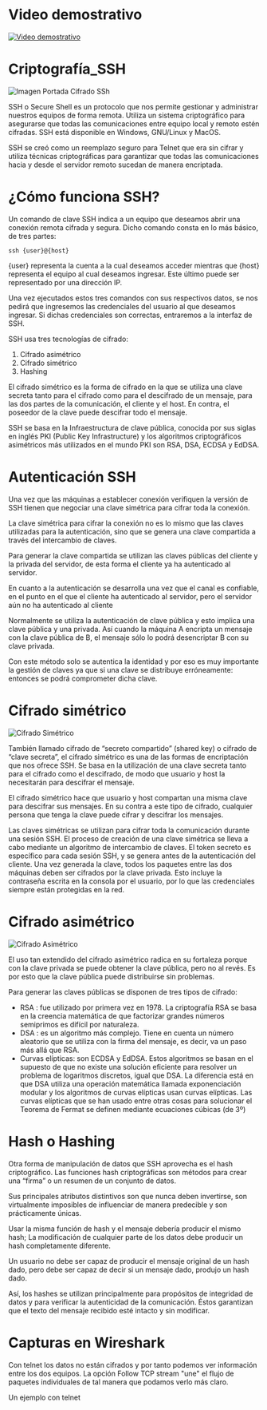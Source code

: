 
# Video demostrativo 
[![Video demostrativo](https://github.com/fernandopaezmartin/Criptografia_SSH/blob/main/imagenes/thumb_crypto_min.png
)](https://youtu.be/ZPLasmX_eUc)


# Criptografía_SSH
![Imagen Portada Cifrado SSh](https://github.com/fernandopaezmartin/Criptografia_SSH/blob/main/imagenes/ssh_portada.jpg)


SSH o Secure Shell es un protocolo que nos permite gestionar y administrar nuestros equipos de forma remota. Utiliza un sistema criptográfico para asegurarse que todas las comunicaciones entre equipo local y remoto estén cifradas. SSH está disponible en Windows, GNU/Linux y MacOS.

SSH se creó como un reemplazo seguro para Telnet que era sin cifrar y utiliza técnicas criptográficas para garantizar que todas las comunicaciones hacia y desde el servidor remoto sucedan de manera encriptada.

# ¿Cómo funciona SSH?

Un comando de clave SSH indica a un equipo que deseamos abrir una conexión remota cifrada y segura. Dicho comando consta en lo más básico, de tres partes:

`ssh {user}@{host}`

{user} representa la cuenta a la cual deseamos acceder mientras que {host} representa el equipo al cual deseamos ingresar. Este último puede ser representado  por una dirección IP.

Una vez ejecutados estos tres comandos con sus respectivos datos, se nos pedirá que ingresemos las credenciales del usuario al que deseamos ingresar. Si dichas credenciales son correctas, entraremos a la interfaz de SSH.

SSH usa tres tecnologías de cifrado:

1. Cifrado asimétrico
2. Cifrado simétrico
3. Hashing

El cifrado simétrico es la forma de cifrado en la que se utiliza una clave secreta tanto para el cifrado como para el descifrado de un mensaje, para las dos partes de la comunicación, el cliente y el host. En contra, el poseedor de la clave puede descifrar todo el mensaje.

SSH se basa en la Infraestructura de clave pública, conocida por sus siglas en inglés PKI (Public Key Infrastructure) y los algoritmos criptográficos asimétricos más utilizados en el mundo PKI son RSA, DSA, ECDSA y EdDSA.

# Autenticación SSH

Una vez que las máquinas a establecer conexión verifiquen la versión de SSH tienen que negociar una clave simétrica para cifrar toda la conexión.

La clave simétrica para cifrar la conexión no es lo mismo que las claves utilizadas para la autenticación, sino que se genera una clave compartida a través del intercambio de claves.

Para generar la clave compartida se utilizan las claves públicas del cliente y la privada del servidor, de esta forma el cliente ya ha autenticado al servidor.

En cuanto a la autenticación se desarrolla una vez que el canal es confiable, en el punto en el que el cliente ha autenticado al servidor, pero el servidor aún no ha autenticado al cliente

Normalmente se utiliza la autenticación de clave pública y esto implica una clave pública y una privada.
Así cuando la máquina A encripta un mensaje con la clave pública de B, el mensaje sólo lo podrá desencriptar B con su clave privada.

Con este método solo se autentica la identidad y por eso es muy importante la gestión de claves ya que si una clave se distribuye erróneamente: entonces se podrá comprometer dicha clave.

# Cifrado simétrico
![Cifrado Simétrico](https://github.com/fernandopaezmartin/Criptografia_SSH/blob/main/imagenes/cifrado-simetrico.jpg)

También llamado cifrado de “secreto compartido” (shared key) o cifrado de “clave secreta”, el cifrado simétrico es una de las formas de encriptación que nos ofrece SSH. Se basa en la utilización de una clave secreta tanto para el cifrado como el descifrado, de modo que usuario y host la necesitarán para descifrar el mensaje.

El cifrado simétrico hace que usuario y host compartan una misma clave para descifrar sus mensajes. En su contra a este tipo de cifrado, cualquier persona que tenga la clave puede cifrar y descifrar los mensajes.

Las claves simétricas se utilizan para cifrar toda la comunicación durante una sesión SSH. El proceso de creación de una clave simétrica se lleva a cabo mediante un algoritmo de intercambio de claves.
El token secreto es específico para cada sesión SSH, y se genera antes de la autenticación del cliente. Una vez generada la clave, todos los paquetes entre las dos máquinas deben ser cifrados por la clave privada. Esto incluye la contraseña escrita en la consola por el usuario, por lo que las credenciales siempre están protegidas en la red.

# Cifrado asimétrico

![Cifrado Asimétrico](https://github.com/fernandopaezmartin/Criptografia_SSH/blob/main/imagenes/cifrado-asimetrico.jpg)

El uso tan extendido del cifrado asimétrico radica en su fortaleza porque con la clave privada se puede obtener la clave pública, pero no al revés. Es por esto que  la clave pública puede distribuirse sin problemas.

Para generar las claves públicas se disponen de tres tipos de cifrado:

- RSA : fue utilizado por primera vez en 1978. La criptografía RSA se basa en la creencia matemática de que factorizar grandes números semiprimos es difícil por naturaleza.
- DSA : es un algoritmo más complejo. Tiene en cuenta un número aleatorio que se utiliza con la firma del mensaje, es decir, va un paso más allá que RSA.
- Curvas elípticas: son ECDSA y EdDSA. Estos algoritmos se basan en el supuesto de que no existe una solución eficiente para resolver un problema de logaritmos discretos, igual que DSA. La diferencia está en que DSA utiliza una operación matemática llamada exponenciación modular y los algoritmos de curvas elípticas usan curvas elípticas. Las curvas elípticas que se han usado entre otras cosas para solucionar el Teorema de Fermat se definen mediante ecuaciones cúbicas (de 3º)


# Hash o Hashing

Otra forma de manipulación de datos que SSH aprovecha es el hash criptográfico. Las funciones hash criptográficas son métodos para crear una “firma” o un resumen de un conjunto de datos.

Sus principales atributos distintivos son que nunca deben invertirse, son virtualmente imposibles de influenciar de manera predecible y son prácticamente únicas.

Usar la misma función de hash y el mensaje debería producir el mismo hash; La modificación de cualquier parte de los datos debe producir un hash completamente diferente.

Un usuario no debe ser capaz de producir el mensaje original de un hash dado, pero debe ser capaz de decir si un mensaje dado, produjo un hash dado.

Así, los hashes se utilizan principalmente para propósitos de integridad de datos y para verificar la autenticidad de la comunicación. Éstos garantizan que el texto del mensaje recibido esté intacto y sin modificar.


# Capturas en Wireshark

Con telnet los datos no están cifrados y por tanto podemos ver información entre los dos equipos. La opción Follow TCP stream "une" el flujo de paquetes individuales de tal manera que podamos verlo más claro.

Un ejemplo con telnet


